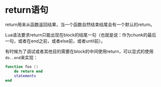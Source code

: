 # return语句

return用来从函数返回结果，当一个函数自然结束结尾会有一个默认的return。

Lua语法要求return只能出现在block的结尾一句（也就是说：作为chunk的最后一句，或者在end之前，或者else前，或者until前）。

有时候为了调试或者其他目的需要在block的中间使用return，可以显式的使用`do..end`来实现：

```lua
function foo ()
    do return end
    statements
end
```
